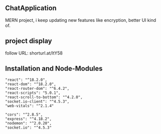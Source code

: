
## ChatApplication
  
  MERN project,
  i keep updating new features
  like encryption, better UI kind of. 
## project display
follow URL: shorturl.at/ltY58

## Installation and Node-Modules

    "react": "^18.2.0",
    "react-dom": "^18.2.0",
    "react-router-dom": "^6.4.2",
    "react-scripts": "5.0.1",
    "react-scroll-to-bottom": "^4.2.0",
    "socket.io-client": "^4.5.3",
    "web-vitals": "^2.1.4"
    
    "cors": "^2.8.5",
    "express": "^4.18.2",
    "nodemon": "^2.0.20",
    "socket.io": "^4.5.3"






  
